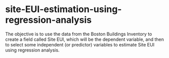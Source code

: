 # site-EUI-estimation-using-regression-analysis
The objective is to use the data from the Boston Buildings Inventory to create a field called Site EUI, which will be the dependent variable, and then to select some independent (or predictor) variables to estimate Site EUI using regression analysis.
